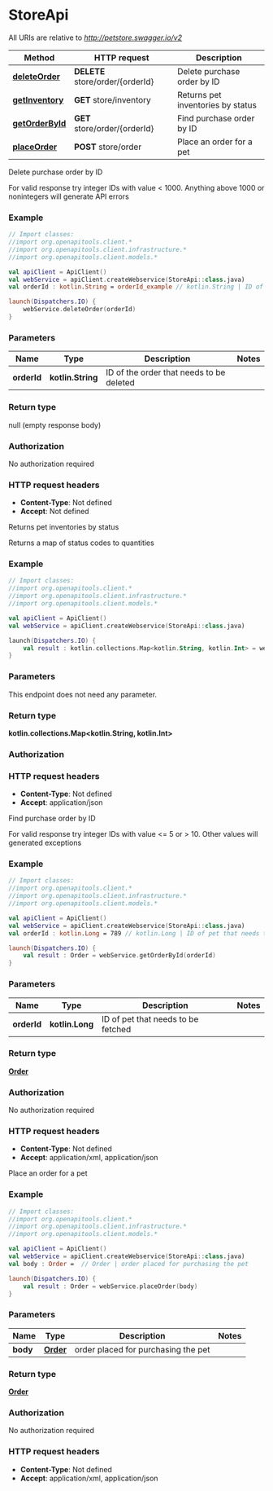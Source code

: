 # StoreApi

All URIs are relative to *http://petstore.swagger.io/v2*

Method | HTTP request | Description
------------- | ------------- | -------------
[**deleteOrder**](StoreApi.md#deleteOrder) | **DELETE** store/order/{orderId} | Delete purchase order by ID
[**getInventory**](StoreApi.md#getInventory) | **GET** store/inventory | Returns pet inventories by status
[**getOrderById**](StoreApi.md#getOrderById) | **GET** store/order/{orderId} | Find purchase order by ID
[**placeOrder**](StoreApi.md#placeOrder) | **POST** store/order | Place an order for a pet



Delete purchase order by ID

For valid response try integer IDs with value &lt; 1000. Anything above 1000 or nonintegers will generate API errors

### Example
```kotlin
// Import classes:
//import org.openapitools.client.*
//import org.openapitools.client.infrastructure.*
//import org.openapitools.client.models.*

val apiClient = ApiClient()
val webService = apiClient.createWebservice(StoreApi::class.java)
val orderId : kotlin.String = orderId_example // kotlin.String | ID of the order that needs to be deleted

launch(Dispatchers.IO) {
    webService.deleteOrder(orderId)
}
```

### Parameters

Name | Type | Description  | Notes
------------- | ------------- | ------------- | -------------
 **orderId** | **kotlin.String**| ID of the order that needs to be deleted |

### Return type

null (empty response body)

### Authorization

No authorization required

### HTTP request headers

 - **Content-Type**: Not defined
 - **Accept**: Not defined


Returns pet inventories by status

Returns a map of status codes to quantities

### Example
```kotlin
// Import classes:
//import org.openapitools.client.*
//import org.openapitools.client.infrastructure.*
//import org.openapitools.client.models.*

val apiClient = ApiClient()
val webService = apiClient.createWebservice(StoreApi::class.java)

launch(Dispatchers.IO) {
    val result : kotlin.collections.Map<kotlin.String, kotlin.Int> = webService.getInventory()
}
```

### Parameters
This endpoint does not need any parameter.

### Return type

**kotlin.collections.Map&lt;kotlin.String, kotlin.Int&gt;**

### Authorization



### HTTP request headers

 - **Content-Type**: Not defined
 - **Accept**: application/json


Find purchase order by ID

For valid response try integer IDs with value &lt;&#x3D; 5 or &gt; 10. Other values will generated exceptions

### Example
```kotlin
// Import classes:
//import org.openapitools.client.*
//import org.openapitools.client.infrastructure.*
//import org.openapitools.client.models.*

val apiClient = ApiClient()
val webService = apiClient.createWebservice(StoreApi::class.java)
val orderId : kotlin.Long = 789 // kotlin.Long | ID of pet that needs to be fetched

launch(Dispatchers.IO) {
    val result : Order = webService.getOrderById(orderId)
}
```

### Parameters

Name | Type | Description  | Notes
------------- | ------------- | ------------- | -------------
 **orderId** | **kotlin.Long**| ID of pet that needs to be fetched |

### Return type

[**Order**](Order.md)

### Authorization

No authorization required

### HTTP request headers

 - **Content-Type**: Not defined
 - **Accept**: application/xml, application/json


Place an order for a pet

### Example
```kotlin
// Import classes:
//import org.openapitools.client.*
//import org.openapitools.client.infrastructure.*
//import org.openapitools.client.models.*

val apiClient = ApiClient()
val webService = apiClient.createWebservice(StoreApi::class.java)
val body : Order =  // Order | order placed for purchasing the pet

launch(Dispatchers.IO) {
    val result : Order = webService.placeOrder(body)
}
```

### Parameters

Name | Type | Description  | Notes
------------- | ------------- | ------------- | -------------
 **body** | [**Order**](Order.md)| order placed for purchasing the pet |

### Return type

[**Order**](Order.md)

### Authorization

No authorization required

### HTTP request headers

 - **Content-Type**: Not defined
 - **Accept**: application/xml, application/json

